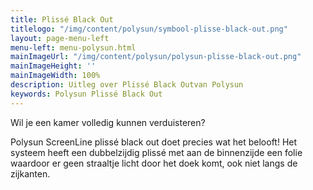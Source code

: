 ```yaml
---
title: Plissé Black Out
titlelogo: "/img/content/polysun/symbool-plisse-black-out.png"
layout: page-menu-left
menu-left: menu-polysun.html
mainImageUrl: "/img/content/polysun/polysun-plisse-black-out.png"
mainImageHeight: ''
mainImageWidth: 100%
description: Uitleg over Plissé Black Outvan Polysun
keywords: Polysun Plissé Black Out
---
```

Wil je een kamer volledig kunnen verduisteren? 

Polysun ScreenLine plissé black out doet precies wat het belooft! Het systeem heeft een dubbelzijdig plissé met aan de binnenzijde een folie waardoor er geen straaltje licht door het doek komt, ook niet langs de zijkanten.

